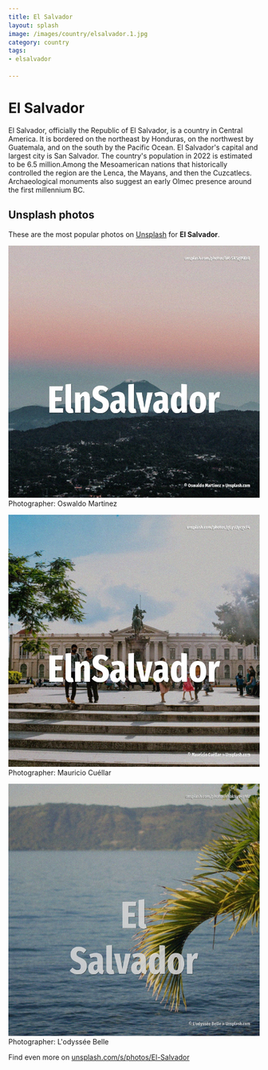 ```yaml
---
title: El Salvador
layout: splash
image: /images/country/elsalvador.1.jpg
category: country
tags:
- elsalvador

---
```

# El Salvador

El Salvador, officially the Republic of El Salvador, is a country in Central America. It is bordered on the northeast by Honduras, on the northwest by Guatemala, and on the south by the  Pacific Ocean. El Salvador's capital and largest city is San Salvador. The country's population in 2022 is estimated to be 6.5 million.Among the Mesoamerican nations that  historically controlled the region are the Lenca, the Mayans, and then the Cuzcatlecs. Archaeological monuments also suggest an early Olmec presence around the first millennium BC. 

 
## Unsplash photos
These are the most popular photos on [Unsplash](https://unsplash.com) for **El Salvador**.
 
![El Salvador](/images/country/elsalvador.1.jpg)
Photographer:  Oswaldo Martinez
 
![El Salvador](/images/country/elsalvador.2.jpg)
Photographer:  Mauricio Cuéllar
 
![El Salvador](/images/country/elsalvador.3.jpg)
Photographer:  L'odyssée Belle
 
Find even more on [unsplash.com/s/photos/El-Salvador](https://unsplash.com/s/photos/El-Salvador)
 
